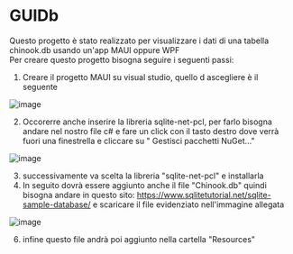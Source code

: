 # GUIDb
Questo progetto è stato realizzato per visualizzare i dati di una tabella chinook.db usando un'app MAUI oppure WPF\
Per creare questo progetto bisogna seguire i seguenti passi: 
1. Creare il progetto MAUI su visual studio, quello d ascegliere è il seguente

![image](https://github.com/fedecauwedy/GUIDb/assets/116791048/40336221-ecd0-4599-a561-1d653a8b86b4)

2. Occorerre anche inserire la libreria sqlite-net-pcl, per farlo bisogna andare nel nostro file c# e fare un click con il tasto destro  dove verrà fuori una finestrella e cliccare su " Gestisci pacchetti NuGet..."

![image](https://github.com/fedecauwedy/GUIDb/assets/116791048/1cc5d453-beca-4ce8-a1e6-67699226960f)

3. successivamente va scelta la libreria "sqlite-net-pcl" e installarla
4. In seguito dovrà essere aggiunto anche il file "Chinook.db" quindi bisogna andare in questo sito: https://www.sqlitetutorial.net/sqlite-sample-database/ e scaricare il file evidenziato nell'immagine allegata 

![image](https://github.com/fedecauwedy/GUIDb/assets/116791048/1947eb23-f4ef-420a-952e-1f3ee7e7d5ef)

6. infine questo file andrà poi aggiunto nella cartella "Resources"

